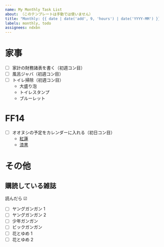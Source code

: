 ```yaml
---
name: My Monthly Task List
about: （このテンプレートは手動では使いません）
title: "Monthly: {{ date | date('add', 9, 'hours') | date('YYYY-MM') }}"
labels: monthly, todo
assignees: ndxbn
---
```


# 家事

- [ ] 家計の財務諸表を書く（初週コン目）
- [ ] 風呂ジャバ（初週コン目）
- [ ] トイレ掃除（初週コン目）
  - 大盛り泡
  - トイレスタンプ
  - ブルーレット

# FF14

- [ ] オオヌシの予定をカレンダーに入れる（初日コン目）
  - [紅蓮](https://jp.finalfantasyxiv.com/lodestone/character/433058/blog/4067712/)
  - [漆黒](https://jp.finalfantasyxiv.com/lodestone/character/433058/blog/4747021/)

# その他

## 購読している雑誌

読んだら ☑

- [ ] ヤングガンガン 1
- [ ] ヤングガンガン 2
- [ ] 少年ガンガン
- [ ] ビックガンガン
- [ ] 花とゆめ 1
- [ ] 花とゆめ 2
